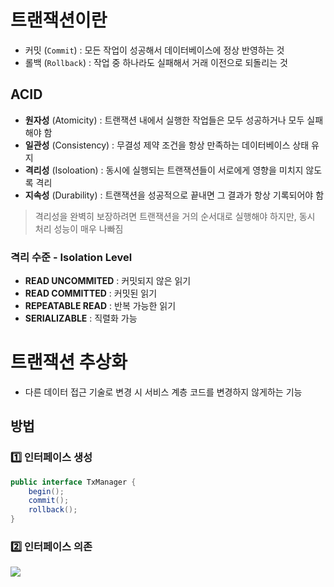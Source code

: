 # 트랜잭션이란
- 커밋 (`Commit`) : 모든 작업이 성공해서 데이터베이스에 정상 반영하는 것
- 롤백 (`Rollback`) : 작업 중 하나라도 실패해서 거래 이전으로 되돌리는 것
## ACID
- **원자성** (Atomicity) : 트랜잭션 내에서 실행한 작업들은 모두 성공하거나 모두 실패해야 함
- **일관성** (Consistency) : 무결성 제약 조건을 항상 만족하는 데이터베이스 상태 유지
- **격리성** (Isoloation) : 동시에 실행되는 트랜잭션들이 서로에게 영향을 미치지 않도록 격리
- **지속성** (Durability) : 트랜잭션을 성공적으로 끝내면 그 결과가 항상 기록되어야 함

> 격리성을 완벽히 보장하려면 트랜잭션을 거의 순서대로 실행해야 하지만, 동시 처리 성능이 매우 나빠짐

### 격리 수준 - Isolation Level
- **READ UNCOMMITED** : 커밋되지 않은 읽기
- **READ COMMITTED** : 커밋된 읽기
- **REPEATABLE READ** : 반복 가능한 읽기
- **SERIALIZABLE** : 직렬화 가능
# 트랜잭션 추상화
- 다른 데이터 접근 기술로 변경 시 서비스 계층 코드를 변경하지 않게하는 기능
## 방법
### 1️⃣ 인터페이스 생성
```java
public interface TxManager {
	begin();
	commit();
	rollback();
}
```
### 2️⃣ 인터페이스 의존
![](https://i.imgur.com/R5jMpL7.png)